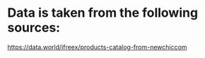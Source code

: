 # Data is taken from the following sources:
https://data.world/jfreex/products-catalog-from-newchiccom
